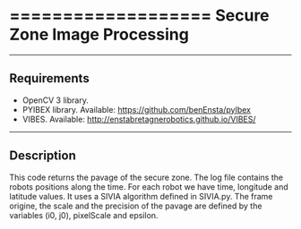 ===================
Secure Zone Image Processing
===================


------------
Requirements
------------

 - OpenCV 3 library.
 - PYIBEX library. Available: https://github.com/benEnsta/pyIbex
 - VIBES. Available: http://enstabretagnerobotics.github.io/VIBES/

------------
Description
------------

This code returns the pavage of the secure zone.
The log file contains the robots positions along the time.
For each robot we have time, longitude and latitude values.
It uses a SIVIA algorithm defined in SIVIA.py.
The frame origine, the scale and the precision of the pavage are defined by the variables (i0, j0), pixelScale and epsilon.
    

